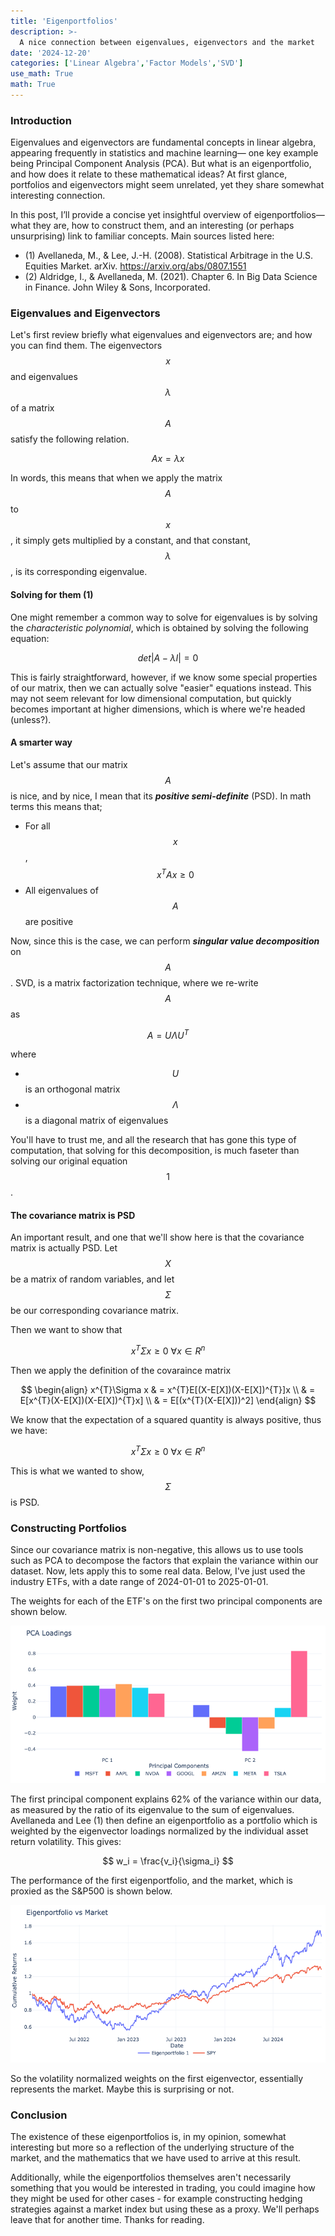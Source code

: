 ```yaml
---
title: 'Eigenportfolios'
description: >-
  A nice connection between eigenvalues, eigenvectors and the market
date: '2024-12-20'
categories: ['Linear Algebra','Factor Models','SVD']
use_math: True
math: True
---
```


### Introduction

Eigenvalues and eigenvectors are fundamental concepts in linear algebra, appearing frequently in statistics and machine learning— one key example being Principal Component Analysis (PCA). But what is an eigenportfolio, and how does it relate to these mathematical ideas? At first glance, portfolios and eigenvectors might seem unrelated, yet they share somewhat interesting connection.

In this post, I’ll provide a concise yet insightful overview of eigenportfolios—what they are, how to construct them, and an interesting (or perhaps unsurprising) link to familiar concepts. Main sources listed here:

- (1) Avellaneda, M., & Lee, J.-H. (2008). Statistical Arbitrage in the U.S. Equities Market. arXiv. https://arxiv.org/abs/0807.1551
- (2) Aldridge, I., & Avellaneda, M. (2021). Chapter 6. In Big Data Science in Finance. John Wiley & Sons, Incorporated.

### Eigenvalues and Eigenvectors

Let's first review briefly what eigenvalues and eigenvectors are; and how you can find them. The eigenvectors $$x$$ and eigenvalues $$\lambda$$ of a matrix $$A$$ satisfy the following relation.

$$
Ax = \lambda x
$$

In words, this means that when we apply the matrix $$A$$ to $$x$$, it simply gets multiplied by a constant, and that constant,$$\lambda$$, is its corresponding eigenvalue.

#### Solving for them (1)

One might remember a common way to solve for eigenvalues is by solving the *characteristic polynomial*, which is obtained by solving the following equation:

$$
det|A - \lambda I| = 0
$$

This is fairly straightforward, however, if we know some special properties of our matrix, then we can actually solve "easier" equations instead. This may not seem relevant for low dimensional computation, but quickly becomes important at higher dimensions, which is where we're headed (unless?).

#### A smarter way 

Let's assume that our matrix $$A$$ is nice, and by nice, I mean that its ***positive semi-definite*** (PSD). In math terms this means that;

- For all $$x$$, $$x^{T}Ax \ge 0$$  
- All eigenvalues of $$A$$ are positive

Now, since this is the case, we can perform ***singular value decomposition*** on $$A$$. SVD, is a matrix factorization technique, where we re-write $$A$$ as 

$$
A = U\Lambda U^{T}
$$

where 
- $$U$$ is an orthogonal matrix
- $$\Lambda$$ is a diagonal matrix of eigenvalues

You'll have to trust me, and all the research that has gone this type of computation, that solving for this decomposition, is much faseter than solving our original equation $$1$$.

#### The covariance matrix is PSD

An important result, and one that we'll show here is that the covariance matrix is actually PSD. Let $$X$$ be a matrix of random variables, and let $$\Sigma$$ be our corresponding covariance matrix.

Then we want to show that 

$$
x^{T}\Sigma x \ge 0 \ \forall x \in R^{n}
$$

Then we apply the definition of the covaraince matrix

$$
\begin{align}
x^{T}\Sigma x & = x^{T}E[(X-E[X])(X-E[X])^{T}]x \\
& = E[x^{T}(X-E[X])(X-E[X])^{T}x] \\
& = E[(x^{T}(X-E[X]))^2] 
\end{align}
$$

We know that the expectation of a squared quantity is always positive, thus we have:

$$
x^{T}\Sigma x \ge 0 \ \forall x \in R^{n}
$$

This is what we wanted to show, $$\Sigma$$ is PSD.

### Constructing Portfolios

Since our covariance matrix is non-negative, this allows us to use tools such as PCA to decompose the factors that explain the variance within our dataset. Now, lets apply this to some real data. Below, I've just used the industry ETFs, with a date range of 2024-01-01 to 2025-01-01. 

The weights for each of the ETF's on the first two principal components are shown below.

![PCA Loadings](assets/images/eigenportfolio/pca_loadings.png)

The first principal component explains 62% of the variance within our data, as measured by the ratio of its eigenvalue to the sum of eigenvalues. Avellaneda and Lee (1) then define an eigenportfolio as a portfolio which is weighted by the eigenvector loadings normalized by the individual asset return volatility. This gives:

$$
w_i = \frac{v_i}{\sigma_i}
$$

The performance of the first eigenportfolio, and the market, which is proxied as the S&P500 is shown below. 

![Portfolio Returns](assets/images/eigenportfolio/ep-vs-market.png)


So the volatility normalized weights on the first eigenvector, essentially represents the market. Maybe this is surprising or not.

### Conclusion

The existence of these eigenportfolios is, in my opinion, somewhat interesting but more so a reflection of the underlying structure of the market, and the mathematics that we have used to arrive at this result. 

Additionally, while the eigenportfolios themselves aren't necessarily something that you would be interested in trading, you could imagine how they might be used for other cases - for example constructing hedging strategies against a market index but using these as a proxy. We'll perhaps leave that for another time. Thanks for reading.